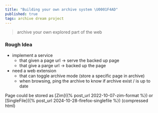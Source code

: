 ```yaml
---
title: "Building your own archive system \U0001F4AD"
published: true
tags: archive dream project
---
```

> archive your own explored part of the web

### Rough Idea
- implement a service
	- that given a page url -> serve the backed up page
    - that give a parge url -> backed up the page
- need a web extension
	- that can toggle archive mode (store a specific page in archive)
    - when browsing, ping the archive to know if archive exist / is up to date

Page could be stored as [Zim]({% post_url 2022-10-07-zim-format %}) or [SingleFile]({% post_url 2024-10-28-firefox-singlefile %}) (compressed html)
